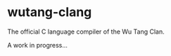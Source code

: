 wutang-clang
============

The official C language compiler of the Wu Tang Clan.

A work in progress...
